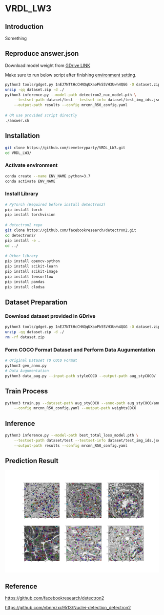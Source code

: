 # VRDL_LW3

## Introduction

Something

## Reproduce answer.json

Download model weight from [GDrive LINK](https://ppt.cc/f25Ffx)

Make sure to run below script after finishing [environment setting](#Installation).

```sh
python3 tools/gdget.py 1nEJ7NTtHcCHNQqUXaoPk55VH3Uwh4QGG -O dataset.zip
unzip -qq dataset.zip -d ./
python3 inference.py --model-path detectron2_nuc_model.pth \
	--testset-path dataset/test --testset-info dataset/test_img_ids.json \
	--output-path results --config mrcnn_R50_config.yaml

# OR use provided script directly
./answer.sh
```

## Installation

```sh
git clone https://github.com/cemeteryparty/VRDL_LW3.git
cd VRDL_LW3/
```

### Activate environment ###

```sh
conda create --name ENV_NAME python=3.7
conda activate ENV_NAME
```

### Install Library ###

```sh
# PyTorch (Required before install detectron2)
pip install torch
pip install torchvision

# detectron2 repo
git clone https://github.com/facebookresearch/detectron2.git
cd detectron2/
pip install -e .
cd ../

# Other library
pip install opencv-python
pip install scikit-learn
pip install scikit-image
pip install tensorflow
pip install pandas
pip install clodsa
```

## Dataset Preparation

### Download dataset provided in GDrive

```sh
python3 tools/gdget.py 1nEJ7NTtHcCHNQqUXaoPk55VH3Uwh4QGG -O dataset.zip
unzip -qq dataset.zip -d ./
rm -rf dataset.zip
```

### Form COCO Format Dataset and Perform Data Augumentation

```sh
# Original Dataset TO COCO Format
python3 gen_anno.py
# Data Augumentation
python3 data_aug.py --input-path styleCOCO --output-path aug_styCOCO/
```

## Train Process
```sh
python3 train.py --dataset-path aug_styCOCO --anno-path aug_styCOCO/annotation.json \
	--config mrcnn_R50_config.yaml --output-path weightsCOCO
```

## Inference

```sh
python3 inference.py --model-path best_total_loss_model.pth \
	--testset-path dataset/test --testset-info dataset/test_img_ids.json \
	--output-path results --config mrcnn_R50_config.yaml
```

## Prediction Result
![image](results/result.png)

## Reference  

https://github.com/facebookresearch/detectron2

https://github.com/vbnmzxc9513/Nuclei-detection_detectron2
